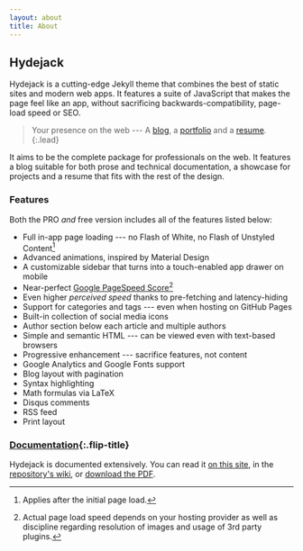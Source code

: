 ```yaml
---
layout: about
title: About
---
```


## Hydejack
Hydejack is a cutting-edge Jekyll theme that combines the best of static sites and modern web apps.
It features a suite of JavaScript that makes the page feel like an app, without sacrificing backwards-compatibility,
page-load speed or SEO.

> Your presence on the web --- A [blog], a [portfolio] and a [resume].
{:.lead}

It aims to be the complete package for professionals on the web.
It features a blog suitable for both prose and technical documentation,
a showcase for projects and a resume that fits with the rest of the design.

### Features
Both the PRO *and* free version includes all of the features listed below:

* Full in-app page loading --- no Flash of White, no Flash of Unstyled Content[^1]
* Advanced animations, inspired by Material Design
* A customizable sidebar that turns into a touch-enabled app drawer on mobile
* Near-perfect [Google PageSpeed Score](https://developers.google.com/speed/pagespeed/insights/?url=https%3A%2F%2Fqwtel.com%2Fhydejack%2F)[^2]
* Even higher *perceived speed* thanks to pre-fetching and latency-hiding
* Support for categories and tags --- even when hosting on GitHub Pages
* Built-in collection of social media icons
* Author section below each article and multiple authors
* Simple and semantic HTML --- can be viewed even with text-based browsers
* Progressive enhancement --- sacrifice features, not content
* Google Analytics and Google Fonts support
* Blog layout with pagination
* Syntax highlighting
* Math formulas via LaTeX
* Disqus comments
* RSS feed
* Print layout

### [Documentation][docs]{:.flip-title}
Hydejack is documented extensively.
You can read it [on this site][docs], in the [repository's wiki][wiki], or [download the PDF][download].

[^1]: Applies after the initial page load.  
[^2]: Actual page load speed depends on your hosting provider as well as discipline regarding resolution of images and usage of 3rd party plugins.

[blog]: blog.md
[portfolio]: projects.md
[resume]: resume.md
[welcome]: index.md
[docs]: docs/7.0.0-beta.2/index.md

[wiki]: https://github.com/qwtel/hydejack/wiki
[download]: https://github.com/qwtel/hydejack/releases/tag/v7.0.0-beta.2

